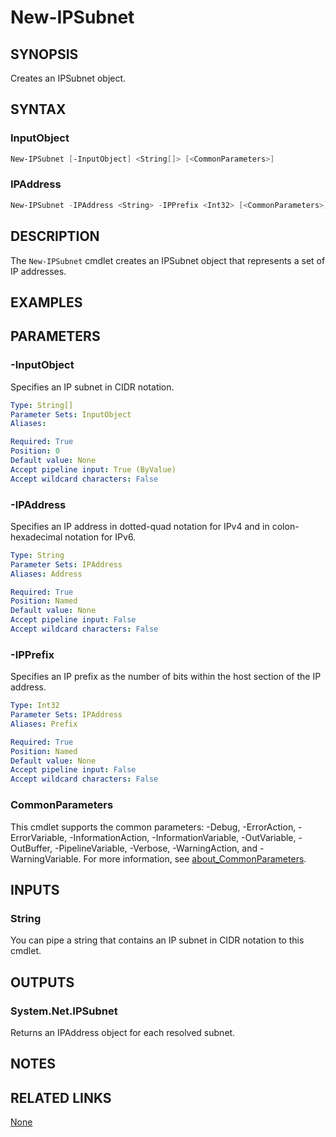 ﻿---
external help file: PoshToolbox-help.xml
Module Name: PoshToolbox
online version: https://gitlab.com/PoshAJ/PoshToolbox/-/blob/main/docs/New-IPSubnet.md
schema: 2.0.0
---

# New-IPSubnet

## SYNOPSIS

Creates an IPSubnet object.

## SYNTAX

### InputObject

```powershell
New-IPSubnet [-InputObject] <String[]> [<CommonParameters>]
```

### IPAddress

```powershell
New-IPSubnet -IPAddress <String> -IPPrefix <Int32> [<CommonParameters>]
```

## DESCRIPTION

The `New-IPSubnet` cmdlet creates an IPSubnet object that represents a set of IP addresses.

## EXAMPLES

## PARAMETERS

### -InputObject

Specifies an IP subnet in CIDR notation.

```yaml
Type: String[]
Parameter Sets: InputObject
Aliases:

Required: True
Position: 0
Default value: None
Accept pipeline input: True (ByValue)
Accept wildcard characters: False
```

### -IPAddress

Specifies an IP address in dotted-quad notation for IPv4 and in colon-hexadecimal notation for IPv6.

```yaml
Type: String
Parameter Sets: IPAddress
Aliases: Address

Required: True
Position: Named
Default value: None
Accept pipeline input: False
Accept wildcard characters: False
```

### -IPPrefix

Specifies an IP prefix as the number of bits within the host section of the IP address.

```yaml
Type: Int32
Parameter Sets: IPAddress
Aliases: Prefix

Required: True
Position: Named
Default value: None
Accept pipeline input: False
Accept wildcard characters: False
```

### CommonParameters

This cmdlet supports the common parameters: -Debug, -ErrorAction, -ErrorVariable, -InformationAction, -InformationVariable, -OutVariable, -OutBuffer, -PipelineVariable, -Verbose, -WarningAction, and -WarningVariable. For more information, see [about_CommonParameters](http://go.microsoft.com/fwlink/?LinkID=113216).

## INPUTS

### String

You can pipe a string that contains an IP subnet in CIDR notation to this cmdlet.

## OUTPUTS

### System.Net.IPSubnet

Returns an IPAddress object for each resolved subnet.

## NOTES

## RELATED LINKS

[None]()
